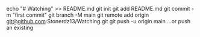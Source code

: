 echo "# Watching" >> README.md
git init
git add README.md
git commit -m "first commit"
git branch -M main
git remote add origin git@github.com:Stonerdz13/Watching.git
git push -u origin main
…or push an existing
